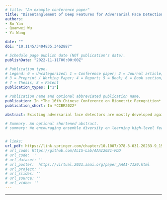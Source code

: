 ```yaml
---
# title: "An example conference paper"
title: "Disentanglement of Deep Features for Adversarial Face Detection"
authors:
- Bo Yan 
- Quanwei Wu
- Yi Wang

date: ""
doi: "10.1145/3404835.3462887"

# Schedule page publish date (NOT publication's date).
publishDate: "2022-11-11T00:00:00Z"

# Publication type.
# Legend: 0 = Uncategorized; 1 = Conference paper; 2 = Journal article;
# 3 = Preprint / Working Paper; 4 = Report; 5 = Book; 6 = Book section;
# 7 = Thesis; 8 = Patent
publication_types: ["1"]

# Publication name and optional abbreviated publication name.
publication: In *The 16th Chinese Conference on Biometric Recognition*
publication_short: In *CCBR2022*

abstract: Existing adversarial face detectors are mostly developed against specific types of attacks, and limited by their generalizability especially in adversarial settings. In this paper, we propose a new detection strategy based on a dual-classifier driven deep-feature disentanglement model for detecting different types of adversarial faces. Experimental results over adversarial examples and face forgery attacks show that the proposed detection method is effective with better generalizability and more adversarially robust comparing with previous methods.

# Summary. An optional shortened abstract.
# summary: We encouraging ensemble diversity on learning high-level feature representations and gradient dispersion in simultaneous training of deep ensemble networks.


# links:
url_pdf: https://link.springer.com/chapter/10.1007/978-3-031-20233-9_15
# url_code: https://github.com/ALIS-Lab/AAAI2021-PDD
# url_code: ''
# url_dataset: ''
# url_poster:  https://virtual.2021.aaai.org/paper_AAAI-7120.html
# url_project: ''
# url_slides: ''
# url_source: ''
# url_video: ''
---
```

---
